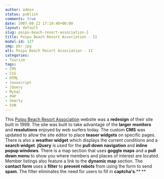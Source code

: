 ```yaml
---
author: admin
status: publish
comments: true
date: 2007-08-22 17:19:40+00:00
layout: default
slug: poipu-beach-resort-association-2
title: Poipu Beach Resort Association - II
modal-id: 127
img: pbr.jpg
alt: Poipu Beach Resort Association - II
categories:
- Tourism
tags:
- CMS
- CSS
- HTML
- Javascript
- jQuery
- MySql
- PHP
- Smarty
- SVN
---
```

This [Poipu Beach Resort Association](http://www.poipubeach.org/) website was a **redesign** of their site built in 1999. The site was built to take advantage of the **larger** **monitors** and **resolutions** enjoyed by web surfers today. The custom **CMS** was updated to allow the site editor to place **teaser widgets** on specific pages. There is also a **weather widget** which displays the current conditions and a **search widget**. **jQuery** is used for the **pull down navigation** and **inline popup windows**. There is a map section that uses **goggle maps** and a **pull down menu** to show you where members and places of interest are located. Member listings also feature a link to the **dynamic map** section. The **contact form** uses a **filter** to **prevent robots** from using the form to send **spam**. The filter eliminates the need for users to fill in **captcha's**.** **
